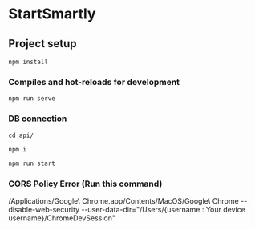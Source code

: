 # StartSmartly

## Project setup
```
npm install
```

### Compiles and hot-reloads for development
```
npm run serve
```
### DB connection
```
cd api/
```

```
npm i
```

```
npm run start

```
### CORS Policy Error (Run this command)

/Applications/Google\ Chrome.app/Contents/MacOS/Google\ Chrome --disable-web-security --user-data-dir="/Users/{username : Your device username}/ChromeDevSession"
